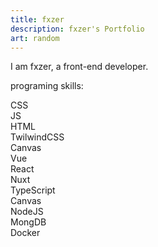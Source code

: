 ```yaml
---
title: fxzer
description: fxzer's Portfolio
art: random
---
```


I am fxzer, a front-end developer.

programing skills:

<div class="flex items-center gap-6 flex-wrap">
<div><span op75 i-devicon:css3 /> CSS</div>
<div><span op75 i-logos:javascript /> JS</div>
<div><span op75 i-skill-icons:html /> HTML</div>
<div><span op75 i-devicon:tailwindcss /> TwilwindCSS</div>
<div><span op75 i-devicon:canva /> Canvas</div>
<div><span op75 i-logos:vue /> Vue</div>
<div><span op75 i-logos:react />React</div>
<div><span op75 i-logos:nuxt-icon /> Nuxt</div>
<div><span op75 i-logos:typescript-icon /> TypeScript</div>
<div><span op75 i-simple-icons-canvas /> Canvas</div>
<div><span op75 i-logos:nodejs-icon /> NodeJS</div>
<div><span op75 i-logos:mongodb-icon /> MongDB</div>
<div><span op75 i-logos:docker-icon /> Docker</div>

</div>
